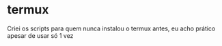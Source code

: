 # termux
Criei os scripts para quem nunca instalou o termux antes, eu acho prático apesar de usar só 1 vez
